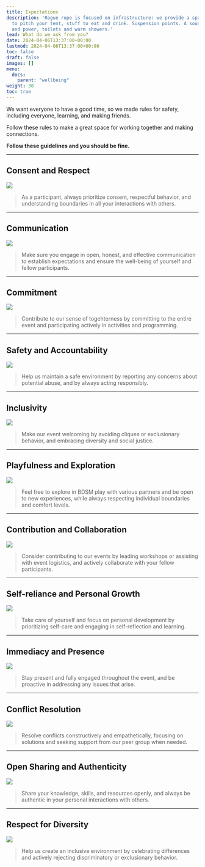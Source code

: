 ```yaml
---
title: Expectations
description: 'Rogue rope is focused on infrastructure: we provide a space, a place
  to pitch your tent, stuff to eat and drink. Suspension points. A sound-system. Water
  and power, toilets and warm showers.'
lead: What do we ask from you?
date: 2024-04-06T13:37:00+00:00
lastmod: 2024-04-06T13:37:00+00:00
toc: false
draft: false
images: []
menu: 
  docs:
    parent: "wellbeing"
weight: 30
toc: true
---
```


We want everyone to have a good time, so we made rules for safety, including everyone, learning, and making friends.

Follow these rules to make a great space for working together and making connections.

**Follow these guidelines and you should be fine.**

----

## Consent and Respect
![](/images/k0jf4U8.jpg)
> As a participant, always prioritize consent, respectful behavior, and understanding boundaries in all your interactions with others.

-----

## Communication
![](/images/1h0hBbV.jpg)
> Make sure you engage in open, honest, and effective communication to establish expectations and ensure the well-being of yourself and fellow participants.

-----
## Commitment
![](/images/cnTSZNP.jpg)
> Contribute to our sense of togehterness by committing to the entire event and participating actively in activities and programming.


-----
## Safety and Accountability
![](/images/BvXca4U.jpg)
> Help us maintain a safe environment by reporting any concerns about potential abuse, and by always acting responsibly.

-----
## Inclusivity
![](/images/ujTxLsT.jpg)
> Make our event welcoming by avoiding cliques or exclusionary behavior, and embracing diversity and social justice.


-----
## Playfulness and Exploration
![](/images/Wvm1G2x.jpg)
> Feel free to explore in BDSM play with various partners and be open to new experiences, while always respecting individual boundaries and comfort levels.

-----
## Contribution and Collaboration
![](/images/mPvcsxO.jpg)
> Consider contributing to our events by leading workshops or assisting with event logistics, and actively collaborate with your fellow participants.


-----
## Self-reliance and Personal Growth
![](/images/vx00fHS.jpg)
> Take care of yourself and focus on personal development by prioritizing self-care and engaging in self-reflection and learning.

-----
## Immediacy and Presence
![](/images/OxxEzUg.jpg)
> Stay present and fully engaged throughout the event, and be proactive in addressing any issues that arise.

-----
## Conflict Resolution
![](/images/6URpTy8.png)
> Resolve conflicts constructively and empathetically, focusing on solutions and seeking support from our peer group  when needed.

-----
## Open Sharing and Authenticity
![](/images/u8XkGEj.jpg)
> Share your knowledge, skills, and resources openly, and always be authentic in your personal interactions with others.

-----
## Respect for Diversity
![](/images/08doDoY.jpg)
> Help us create an inclusive environment by celebrating differences and actively rejecting discriminatory or exclusionary behavior.
